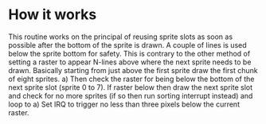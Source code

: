 How it works
============

This routine works on the principal of reusing sprite slots as soon as possible after the bottom of the sprite is drawn. A couple of lines is used below the sprite bottom for safety.
This is contrary to the other method of setting a raster to appear N-lines above where the next sprite needs to be drawn.
Basically starting from just above the first sprite draw the first chunk of eight sprites.
a) Then check the raster for being below the bottom of the next sprite slot (sprite 0 to 7).
If raster below then draw the next sprite slot and check for no more sprites (if so then run sorting interrupt instead) and loop to a)
Set IRQ to trigger no less than three pixels below the current raster.
